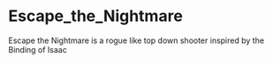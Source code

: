 # Escape_the_Nightmare
Escape the Nightmare is a rogue like top down shooter inspired by the Binding of Isaac
